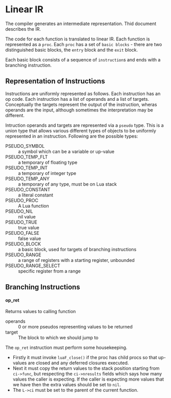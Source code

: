# Linear IR

The compiler generates an intermediate representation. Thid document describes the
IR.

The code for each function is translated to linear IR. Each function is represented as a `proc`.
Each `proc` has a set of `basic blocks` - there are two distinguished basic blocks, the `entry` block and the
`exit` block.

Each basic block consists of a sequence of `instruction`s and ends with a branching instruction.

## Representation of Instructions

Instructions are uniformly represented as follows. Each instruction has an op code. Each instruction has a list of operands and a list of targets.
Conceptually the targets represent the output of the instruction, wheras operands are the input, although sometimes the interpretation may be different.

Intruction operands and targets are represented via a `pseudo` type. This is a union type that allows various different types of objects to be
uniformly represented in an instruction. Following are the possible types:

<dl>
    <dt>PSEUDO_SYMBOL</dt><dd>a symbol which can be a variable or up-value</dd>
	<dt>PSEUDO_TEMP_FLT</dt><dd>a temporary of floating type</dd>
	<dt>PSEUDO_TEMP_INT</dt><dd>a temporary of integer type</dd>
	<dt>PSEUDO_TEMP_ANY</dt><dd>a temporary of any type, must be on Lua stack</dd>
	<dt>PSEUDO_CONSTANT</dt><dd>a literal constant</dd>
	<dt>PSEUDO_PROC</dt><dd>A Lua function</dd>
	<dt>PSEUDO_NIL</dt><dd>nil value</dd>
	<dt>PSEUDO_TRUE</dt><dd>true value</dd>
	<dt>PSEUDO_FALSE</dt><dd>false value</dd>
	<dt>PSEUDO_BLOCK</dt><dd>a basic block, used for targets of branching instructions</dd>
	<dt>PSEUDO_RANGE</dt><dd>a range of registers with a starting register, unbounded</dd>
	<dt>PSEUDO_RANGE_SELECT</dt><dd>specific register from a range</dd>
</dl>


## Branching Instructions

#### op_ret 

Returns values to calling function

<dl>
    <dt>operands</dt>
    <dd>0 or more pseudos representing values to be returned</dd>
    <dt>target</dt>
    <dd>The block to which we should jump to</dd>
</dl> 

The `op_ret` instruction must perform some housekeeping. 

* Firstly it must invoke `luaF_close()` if the proc has child procs so that up-values are closed and 
any deferred closures executed. 
* Next it must copy the return values to the stack position starting from `ci->func`, but respecting the `ci->nresults` fields which says
how many values the caller is expecting. If the caller is expecting more values that we have then the extra values should be
set to `nil`. 
* The `L->ci` must be set to the parent of the current function.


